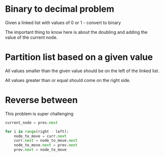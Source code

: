 # Binary to decimal problem

Given a linked list with values of 0 or 1 - convert to binary

The important thing to know here is about the doubling and adding the value of the current node.


# Partition list based on a given value

All values smaller than the given value should be on the left of the linked list.

All values greater than or equal should come on the right side.


# Reverse between

This problem is super challenging

```python
current_node = prev.next

for i in range(right - left):
    node_to_move = curr.next
    curr.next = node_to_move.next
    node_to_move.next = prev.next
    prev.next = node_to_move
```